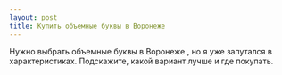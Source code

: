 ```yaml
---
layout: post 
title: Купить объемные буквы в Воронеже 
--- 
```

Нужно выбрать объемные буквы в Воронеже , но я уже запутался в характеристиках. Подскажите, какой вариант лучше и где покупать.